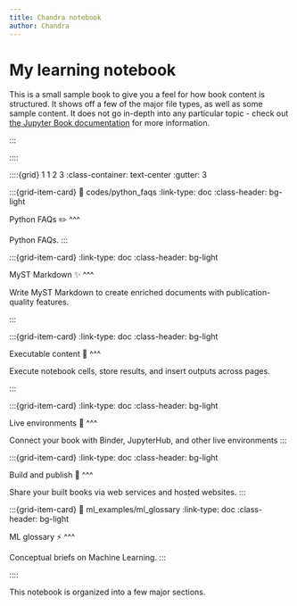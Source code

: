 ```yaml
---
title: Chandra notebook
author: Chandra
---
```


# My learning notebook

This is a small sample book to give you a feel for how book content is
structured.
It shows off a few of the major file types, as well as some sample content.
It does not go in-depth into any particular topic - check out [the Jupyter Book documentation](https://jupyterbook.org) for more information.


:::

::::

::::{grid} 1 1 2 3
:class-container: text-center
:gutter: 3

:::{grid-item-card}
:link: codes/python_faqs
:link-type: doc
:class-header: bg-light

Python FAQs ✏️
^^^

Python FAQs.
:::

:::{grid-item-card}
:link-type: doc
:class-header: bg-light

MyST Markdown ✨
^^^

Write MyST Markdown to create enriched documents with publication-quality features.

:::

:::{grid-item-card}
:link-type: doc
:class-header: bg-light

Executable content 🔁
^^^

Execute notebook cells, store results, and insert outputs across pages.

:::

:::{grid-item-card}
:link-type: doc
:class-header: bg-light

Live environments 🚀
^^^

Connect your book with Binder, JupyterHub, and other live environments
:::

:::{grid-item-card}
:link-type: doc
:class-header: bg-light

Build and publish 🎁
^^^

Share your built books via web services and hosted websites.
:::

:::{grid-item-card}
:link: ml_examples/ml_glossary
:link-type: doc
:class-header: bg-light

ML glossary ⚡
^^^

Conceptual briefs on Machine Learning.
:::

::::

This notebook is organized into a few major sections.

```{tableofcontents}
```
